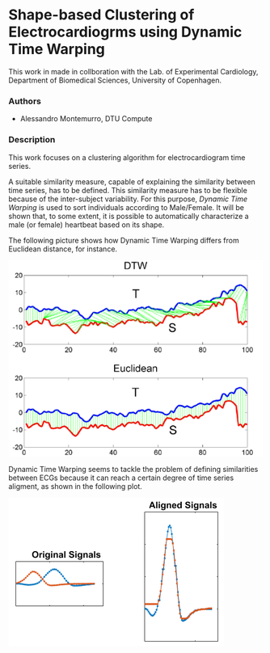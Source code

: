 # Shape-based Clustering of Electrocardiogrms using Dynamic Time Warping

This work in made in collboration with the Lab. of Experimental Cardiology, Department of Biomedical Sciences, University of Copenhagen.

### Authors
- Alessandro Montemurro, DTU Compute

### Description
This work focuses on a clustering algorithm for electrocardiogram time series. 

A suitable similarity measure, capable of explaining the similarity between time series, has to be defined. 
This similarity measure has to be flexible because of the inter-subject variability. 
For this purpose, *Dynamic Time Warping* is used to sort individuals according to Male/Female. 
It will be shown that, to some extent, it is possible to automatically characterize a male (or female) heartbeat based on its shape.

The following picture shows how Dynamic Time Warping differs from Euclidean distance, for instance.

![dtw](https://github.com/AllenMont/ecg-clustering/blob/master/img/Difference-between-DTW-distance-and-Euclidean-distance-green-lines-represent-mapping.png)

Dynamic Time Warping seems to tackle the problem of defining similarities between ECGs because it can reach a certain degree of time series aligment, as shown in the following plot.

![align](https://github.com/AllenMont/ecg-clustering/blob/master/img/alignment.png)

